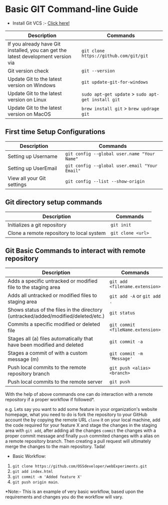 # Basic GIT Command-line Guide

- Install Git VCS :- [ Click here!](https://git-scm.com/downloads) 

| Description | Commands |
| ----------- | ----------- |
| If you already have Git installed, you can get the latest development version via | `git clone https://github.com/git/git` |
| Git version check | `git --version` |
| Update Git to the latest version on Windows | `git update-git-for-windows` |
| Update Git to the latest version on Linux | `sudo apt-get update` > `sudo apt-get install git` |
| Update Git to the latest version on MacOS | `brew install git` > `brew updrage git`|

## First time Setup Configurations

| Description | Commands |
| ----------- | ----------- |
| Setting up Username | `git config --global user.name "Your Name"` |
| Setting up UserEmail | `git config --global user.email "Your Email"` |
| View all your Git settings | `git config --list --show-origin` |

## Git directory setup commands

| Description | Commands |
| ----------- | ----------- |
| Initializes a git repository | `git init` |
| Clone a remote repository to local system | `git clone <url>` |

## Git Basic Commands to interact with remote repository

| Description | Commands |
| ----------- | ----------- |
| Adds a specific untracked or modified file to the staging area | `git add <filename.extension>` |
| Adds all untracked or modified files to staging area  | `git add -A` or `git add .` |
|Shows status of the files in the directory (untracked/added/modified/deleted/etc.)|`git status`|
|Commits a specific modified or deleted file | `git commit <fileName.extension>`|
| Stages all (a) files automatically that have been modified and deleted | `git commit -a` |
|Stages a commit of with a custom message (m) | `git commit -m 'Message'` |
|Push local commits to the remote repository branch |`git push <alias> <branch>`|
|Push local commits to the remote server |`git push`|

With the help of above commands one can do interaction with a remote repository if a proper workflow if followed*.

e.g. Lets say you want to add some feature in your organization's website homepage, what you need to do is fork the repository to your GitHub account the by copying the remote URL `clone` it on your local machine, add the code required for your feature X and stage the changes in the staging area with `git add`, after adding all the changes `commit` the changes with a proper commit message and finally `push` commited changes with a alias on a remote repository branch. Then creating a pull request will ultimately merge the changes to the main repository. Tada! 

- Basic Workflow: 
1. `git clone https://github.com/OSSdeveloper/webExperiments.git`
2. `git add index.html`
3. `git commit -m 'Added feature X'`
4. `git push origin main`.


*Note:- This is an example of very basic workflow, based upon the requirements and changes you do the workflow will vary.
